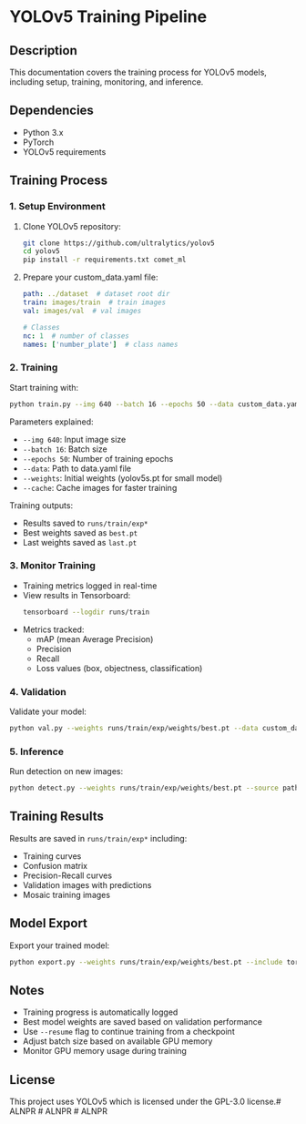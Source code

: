 # YOLOv5 Training Pipeline

## Description
This documentation covers the training process for YOLOv5 models, including setup, training, monitoring, and inference.

## Dependencies
- Python 3.x
- PyTorch
- YOLOv5 requirements

## Training Process

### 1. Setup Environment
1. Clone YOLOv5 repository:
   ```bash
   git clone https://github.com/ultralytics/yolov5
   cd yolov5
   pip install -r requirements.txt comet_ml
   ```

2. Prepare your custom_data.yaml file:
   ```yaml
   path: ../dataset  # dataset root dir
   train: images/train  # train images
   val: images/val  # val images
   
   # Classes
   nc: 1  # number of classes
   names: ['number_plate']  # class names
   ```

### 2. Training
Start training with:
```bash
python train.py --img 640 --batch 16 --epochs 50 --data custom_data.yaml --weights yolov5s.pt --cache
```

Parameters explained:
- `--img 640`: Input image size
- `--batch 16`: Batch size
- `--epochs 50`: Number of training epochs
- `--data`: Path to data.yaml file
- `--weights`: Initial weights (yolov5s.pt for small model)
- `--cache`: Cache images for faster training

Training outputs:
- Results saved to `runs/train/exp*`
- Best weights saved as `best.pt`
- Last weights saved as `last.pt`

### 3. Monitor Training
- Training metrics logged in real-time
- View results in Tensorboard:
  ```bash
  tensorboard --logdir runs/train
  ```
- Metrics tracked:
  - mAP (mean Average Precision)
  - Precision
  - Recall
  - Loss values (box, objectness, classification)

### 4. Validation
Validate your model:
```bash
python val.py --weights runs/train/exp/weights/best.pt --data custom_data.yaml --img 640
```

### 5. Inference
Run detection on new images:
```bash
python detect.py --weights runs/train/exp/weights/best.pt --source path/to/images --img 640 --conf 0.25
```

## Training Results
Results are saved in `runs/train/exp*` including:
- Training curves
- Confusion matrix
- Precision-Recall curves
- Validation images with predictions
- Mosaic training images

## Model Export
Export your trained model:
```bash
python export.py --weights runs/train/exp/weights/best.pt --include torchscript onnx
```

## Notes
- Training progress is automatically logged
- Best model weights are saved based on validation performance
- Use `--resume` flag to continue training from a checkpoint
- Adjust batch size based on available GPU memory
- Monitor GPU memory usage during training

## License
This project uses YOLOv5 which is licensed under the GPL-3.0 license.#   A L N P R  
 #   A L N P R  
 #   A L N P R  
 